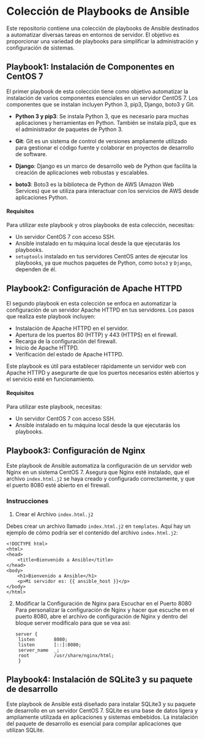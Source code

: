 # Colección de Playbooks de Ansible

Este repositorio contiene una colección de playbooks de Ansible destinados a automatizar diversas tareas en entornos de servidor. El objetivo es proporcionar una variedad de playbooks para simplificar la administración y configuración de sistemas.

## Playbook1: Instalación de Componentes en CentOS 7

El primer playbook de esta colección tiene como objetivo automatizar la instalación de varios componentes esenciales en un servidor CentOS 7. Los componentes que se instalan incluyen Python 3, pip3, Django, boto3 y Git.

- **Python 3 y pip3**: Se instala Python 3, que es necesario para muchas aplicaciones y herramientas en Python. También se instala pip3, que es el administrador de paquetes de Python 3.

- **Git**: Git es un sistema de control de versiones ampliamente utilizado para gestionar el código fuente y colaborar en proyectos de desarrollo de software.

- **Django**: Django es un marco de desarrollo web de Python que facilita la creación de aplicaciones web robustas y escalables.

- **boto3**: Boto3 es la biblioteca de Python de AWS (Amazon Web Services) que se utiliza para interactuar con los servicios de AWS desde aplicaciones Python.

#### Requisitos

Para utilizar este playbook y otros playbooks de esta colección, necesitas:

- Un servidor CentOS 7 con acceso SSH.
- Ansible instalado en tu máquina local desde la que ejecutarás los playbooks.
- `setuptools` instalado en tus servidores CentOS antes de ejecutar los playbooks, ya que muchos paquetes de Python, como `boto3` y `Django`, dependen de él.

## Playbook2: Configuración de Apache HTTPD

El segundo playbook en esta colección se enfoca en automatizar la configuración de un servidor Apache HTTPD en tus servidores. Los pasos que realiza este playbook incluyen:

- Instalación de Apache HTTPD en el servidor.
- Apertura de los puertos 80 (HTTP) y 443 (HTTPS) en el firewall.
- Recarga de la configuración del firewall.
- Inicio de Apache HTTPD.
- Verificación del estado de Apache HTTPD.

Este playbook es útil para establecer rápidamente un servidor web con Apache HTTPD y asegurarte de que los puertos necesarios estén abiertos y el servicio esté en funcionamiento.

#### Requisitos

Para utilizar este playbook, necesitas:

- Un servidor CentOS 7 con acceso SSH.
- Ansible instalado en tu máquina local desde la que ejecutarás los playbooks.

## Playbook3: Configuración de Nginx
Este playbook de Ansible automatiza la configuración de un servidor web Nginx en un sistema CentOS 7. Asegura que Nginx esté instalado, que el archivo `index.html.j2` se haya creado y configurado correctamente, y que el puerto 8080 esté abierto en el firewall.

### Instrucciones
1. Crear el Archivo `index.html.j2`

Debes crear un archivo llamado `index.html.j2` en  `templates`. Aquí hay un ejemplo de cómo podría ser el contenido del archivo `index.html.j2`:

```jinja2
<!DOCTYPE html>
<html>
<head>
    <title>Bienvenido a Ansible</title>
</head>
<body>
    <h1>Bienvenido a Ansible</h1>
    <p>Mi servidor es: {{ ansible_host }}</p>
</body>
</html>
```
2. Modificar la Configuración de Nginx para Escuchar en el Puerto 8080
   Para personalizar la configuración de Nginx y hacer que escuche en el puerto 8080, abre el archivo de configuración de Nginx y dentro del bloque server modificalo para que se vea así:
   ```
   server {
    listen       8080;
    listen       [::]:8080;
    server_name  _;
    root         /usr/share/nginx/html;
    }
   ```

## Playbook4: Instalación de SQLite3 y su paquete de desarrollo
Este playbook de Ansible está diseñado para instalar SQLite3 y su paquete de desarrollo en un servidor CentOS 7. SQLite es una base de datos ligera y ampliamente utilizada en aplicaciones y sistemas embebidos. La instalación del paquete de desarrollo es esencial para compilar aplicaciones que utilizan SQLite.
